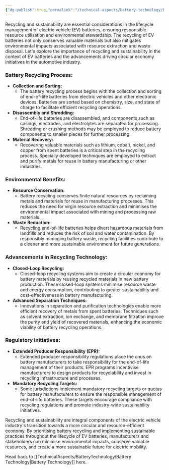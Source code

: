 ```yaml
---
{"dg-publish":true,"permalink":"/technical-aspects/battery-technology/battery-technology-branches/recycling-and-sustainability/"}
---
```


Recycling and sustainability are essential considerations in the lifecycle management of electric vehicle (EV) batteries, ensuring responsible resource utilisation and environmental stewardship. The recycling of EV batteries not only conserves valuable materials but also mitigates environmental impacts associated with resource extraction and waste disposal. Let's explore the importance of recycling and sustainability in the context of EV batteries and the advancements driving circular economy initiatives in the automotive industry.

### Battery Recycling Process:

- **Collection and Sorting:**
    - The battery recycling process begins with the collection and sorting of end-of-life batteries from electric vehicles and other electronic devices. Batteries are sorted based on chemistry, size, and state of charge to facilitate efficient recycling operations.
- **Disassembly and Shredding:**
    - End-of-life batteries are disassembled, and components such as casings, electrodes, and electrolytes are separated for processing. Shredding or crushing methods may be employed to reduce battery components to smaller pieces for further processing.
- **Material Recovery:**
    - Recovering valuable materials such as lithium, cobalt, nickel, and copper from spent batteries is a critical step in the recycling process. Specially developed techniques are employed to extract and purify metals for reuse in battery manufacturing or other industries.

### Environmental Benefits:

- **Resource Conservation:**
    - Battery recycling conserves finite natural resources by reclaiming metals and materials for reuse in manufacturing processes. This reduces the need for virgin resource extraction and minimises the environmental impact associated with mining and processing raw materials.
- **Waste Reduction:**
    - Recycling end-of-life batteries helps divert hazardous materials from landfills and reduces the risk of soil and water contamination. By responsibly managing battery waste, recycling facilities contribute to a cleaner and more sustainable environment for future generations.

### Advancements in Recycling Technology:

- **Closed-Loop Recycling:**
    - Closed-loop recycling systems aim to create a circular economy for battery materials by reusing recycled materials in new battery production. These closed-loop systems minimise resource waste and energy consumption, contributing to greater sustainability and cost-effectiveness in battery manufacturing.
- **Advanced Separation Techniques:**
    - Innovations in separation and purification technologies enable more efficient recovery of metals from spent batteries. Techniques such as solvent extraction, ion exchange, and membrane filtration improve the purity and yield of recovered materials, enhancing the economic viability of battery recycling operations.

### Regulatory Initiatives:

- **Extended Producer Responsibility (EPR):**
    - Extended producer responsibility regulations place the onus on battery manufacturers to take responsibility for the end-of-life management of their products. EPR programs incentivise manufacturers to design products for recyclability and invest in recycling infrastructure and processes.
- **Mandatory Recycling Targets:**
    - Some jurisdictions implement mandatory recycling targets or quotas for battery manufacturers to ensure the responsible management of end-of-life batteries. These targets encourage compliance with recycling regulations and promote industry-wide sustainability initiatives.

Recycling and sustainability are integral components of the electric vehicle industry's transition towards a more circular and resource-efficient economy. By prioritising battery recycling and implementing sustainable practices throughout the lifecycle of EV batteries, manufacturers and stakeholders can minimise environmental impacts, conserve valuable resources, and create a more sustainable future for electric mobility.

Head back to [[TechnicalAspects/BatteryTechnology/Battery Technology\|Battery Technology]] here.
